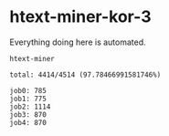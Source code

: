 # htext-miner-kor-3

Everything doing here is automated.

```
htext-miner

total: 4414/4514 (97.78466991581746%)

job0: 785
job1: 775
job2: 1114
job3: 870
job4: 870
```